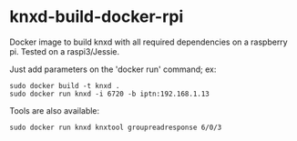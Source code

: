 # knxd-build-docker-rpi
Docker image to build knxd with all required dependencies on a raspberry pi. Tested on a raspi3/Jessie.

Just add parameters on the 'docker run' command; ex:
```
sudo docker build -t knxd .
sudo docker run knxd -i 6720 -b iptn:192.168.1.13
```

Tools are also available:
```
sudo docker run knxd knxtool groupreadresponse 6/0/3
```
